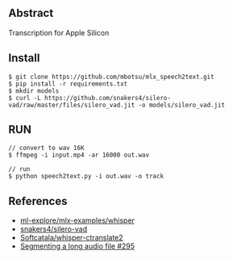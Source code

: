 ## Abstract
Transcription for Apple Silicon

## Install
```
$ git clone https://github.com/mbotsu/mlx_speech2text.git
$ pip install -r requirements.txt
$ mkdir models
$ curl -L https://github.com/snakers4/silero-vad/raw/master/files/silero_vad.jit -o models/silero_vad.jit 
```

## RUN
```
// convert to wav 16K
$ ffmpeg -i input.mp4 -ar 16000 out.wav

// run
$ python speech2text.py -i out.wav -o track
```

## References
- [ml-explore/mlx-examples/whisper](https://github.com/ml-explore/mlx-examples/tree/main/whisper)
- [snakers4/silero-vad](https://github.com/snakers4/silero-vad)
- [Softcatala/whisper-ctranslate2](https://github.com/Softcatala/whisper-ctranslate2)
- [Segmenting a long audio file #295](https://github.com/snakers4/silero-vad/discussions/295)
